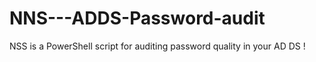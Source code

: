 # NNS---ADDS-Password-audit
NSS is a PowerShell script for auditing password quality in your AD DS !
